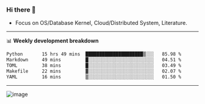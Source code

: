### Hi there 👋
<!-- * Daily Meditation via Leetcode/Competitive-Programming. -->
* Focus on OS/Database Kernel, Cloud/Distributed System, Literature.

-------

📊 **Weekly development breakdown**
<!--START_SECTION:waka-->

```txt
Python       15 hrs 49 mins  █████████████████████▒░░░   85.98 %
Markdown     49 mins         █░░░░░░░░░░░░░░░░░░░░░░░░   04.51 %
TOML         38 mins         █░░░░░░░░░░░░░░░░░░░░░░░░   03.49 %
Makefile     22 mins         ▓░░░░░░░░░░░░░░░░░░░░░░░░   02.07 %
YAML         16 mins         ▒░░░░░░░░░░░░░░░░░░░░░░░░   01.50 %
```

<!--END_SECTION:waka-->

-------

<!-- [![Leetcode Stats](https://leetcard.jacoblin.cool/hzhang413?font=Fira+Mono)](https://leetcode.com/fxrc) -->
![image](./cyberpunk-ghost-in-the-shell.gif)
<!--![image](./gis-archive.png)-->

